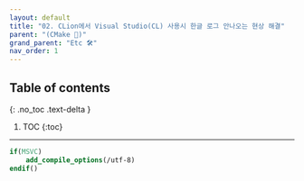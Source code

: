 ```yaml
---
layout: default
title: "02. CLion에서 Visual Studio(CL) 사용시 한글 로그 안나오는 현상 해결"
parent: "(CMake 🦊)"
grand_parent: "Etc 🛠"
nav_order: 1
---
```


## Table of contents
{: .no_toc .text-delta }

1. TOC
{:toc}

---

```cmake
if(MSVC)
    add_compile_options(/utf-8)
endif()
```